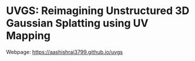 # UVGS: Reimagining Unstructured 3D Gaussian Splatting using UV Mapping

Webpage: https://aashishrai3799.github.io/uvgs


